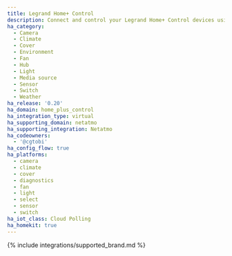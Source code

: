 ```yaml
---
title: Legrand Home+ Control
description: Connect and control your Legrand Home+ Control devices using the Netatmo integration
ha_category:
  - Camera
  - Climate
  - Cover
  - Environment
  - Fan
  - Hub
  - Light
  - Media source
  - Sensor
  - Switch
  - Weather
ha_release: '0.20'
ha_domain: home_plus_control
ha_integration_type: virtual
ha_supporting_domain: netatmo
ha_supporting_integration: Netatmo
ha_codeowners:
  - '@cgtobi'
ha_config_flow: true
ha_platforms:
  - camera
  - climate
  - cover
  - diagnostics
  - fan
  - light
  - select
  - sensor
  - switch
ha_iot_class: Cloud Polling
ha_homekit: true
---
```


{% include integrations/supported_brand.md %}
